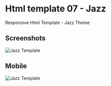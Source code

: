 # Html template 07 - Jazz
Responsive Html Template - Jazz Theme

## Screenshots
![Jazz Template](https://github.com/huseyineskan/html-template-07-Jazz/blob/main/img/Jazz-pc.gif)

## Mobile
![Jazz Template](https://github.com/huseyineskan/html-template-07-Jazz/blob/main/img/jazz-mobile.gif)
